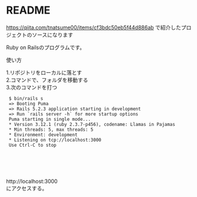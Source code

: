 # README
https://qiita.com/tnatsume00/items/cf3bdc50eb5f44d886ab
で紹介したプロジェクトのソースになります

Ruby on Railsのプログラムです。

使い方

1.リポジトリをローカルに落とす<br>
2.コマンドで、フォルダを移動する<br>
3.次のコマンドを打つ<br>
```
 $ bin/rails s
 => Booting Puma
 => Rails 5.2.3 application starting in development
 => Run `rails server -h` for more startup options
 Puma starting in single mode...
 * Version 3.12.1 (ruby 2.3.7-p456), codename: Llamas in Pajamas
 * Min threads: 5, max threads: 5
 * Environment: development
 * Listening on tcp://localhost:3000
 Use Ctrl-C to stop
```
<br><br><br><br>
http://localhost:3000<br>
にアクセスする。
